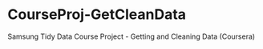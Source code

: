 CourseProj-GetCleanData
=======================

Samsung Tidy Data Course Project - Getting and Cleaning Data (Coursera)
